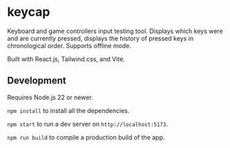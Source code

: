 # keycap

Keyboard and game controllers input testing tool.
Displays which keys were and are currently pressed, displays the history of pressed keys in chronological order. Supports offline mode.

Built with React.js, Tailwind.css, and Vite.

## Development

Requires Node.js 22 or newer.

`npm install` to install all the dependencies.

`npm start` to run a dev server on `http://localhost:5173`.

`npm run build` to compile a production build of the app.

